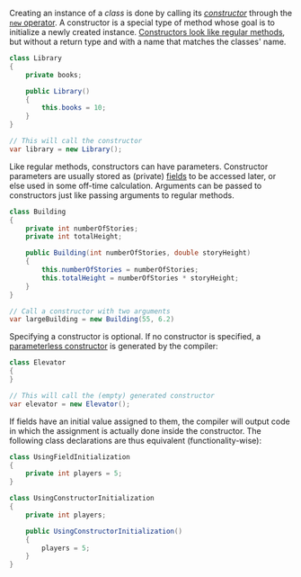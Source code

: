 Creating an instance of a _class_ is done by calling its [_constructor_][constructors] through the [`new` operator][new]. A constructor is a special type of method whose goal is to initialize a newly created instance. [Constructors look like regular methods][constructor-syntax], but without a return type and with a name that matches the classes' name.

```csharp
class Library
{
    private books;

    public Library()
    {
        this.books = 10;
    }
}

// This will call the constructor
var library = new Library();
```

Like regular methods, constructors can have parameters. Constructor parameters are usually stored as (private) [fields][fields] to be accessed later, or else used in some off-time calculation. Arguments can be passed to constructors just like passing arguments to regular methods.

```csharp
class Building
{
    private int numberOfStories;
    private int totalHeight;

    public Building(int numberOfStories, double storyHeight)
    {
        this.numberOfStories = numberOfStories;
        this.totalHeight = numberOfStories * storyHeight;
    }
}

// Call a constructor with two arguments
var largeBuilding = new Building(55, 6.2)
```

Specifying a constructor is optional. If no constructor is specified, a [parameterless constructor][parameterless-constructors] is generated by the compiler:

```csharp
class Elevator
{
}

// This will call the (empty) generated constructor
var elevator = new Elevator();
```

If fields have an initial value assigned to them, the compiler will output code in which the assignment is actually done inside the constructor. The following class declarations are thus equivalent (functionality-wise):

```csharp
class UsingFieldInitialization
{
    private int players = 5;
}

class UsingConstructorInitialization
{
    private int players;

    public UsingConstructorInitialization()
    {
        players = 5;
    }
}
```

[constructors]: https://docs.microsoft.com/en-us/dotnet/csharp/programming-guide/classes-and-structs/constructors
[constructor-syntax]: https://docs.microsoft.com/en-us/dotnet/csharp/programming-guide/classes-and-structs/constructors#constructor-syntax
[using-constructors]: https://docs.microsoft.com/en-us/dotnet/csharp/programming-guide/classes-and-structs/using-constructors
[private-constructors]: https://docs.microsoft.com/en-us/dotnet/csharp/programming-guide/classes-and-structs/private-constructors
[new]: https://docs.microsoft.com/en-us/dotnet/csharp/language-reference/operators/new-operator
[fields]: https://docs.microsoft.com/en-us/dotnet/csharp/programming-guide/classes-and-structs/fields
[parameterless-constructors]: https://docs.microsoft.com/en-us/dotnet/csharp/programming-guide/classes-and-structs/constructors#parameterless-constructors
